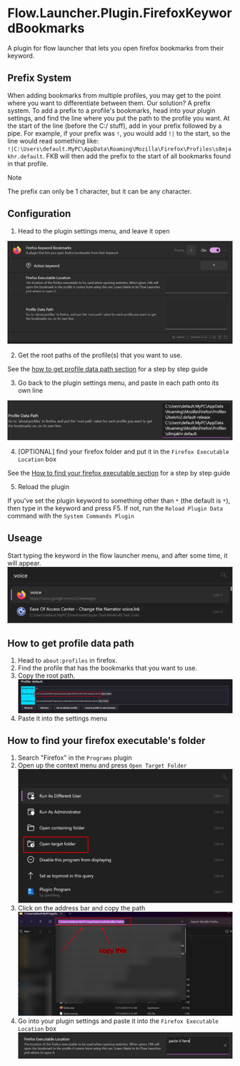 # Flow.Launcher.Plugin.FirefoxKeywordBookmarks
A plugin for flow launcher that lets you open firefox bookmarks from their keyword.

## Prefix System
When adding bookmarks from multiple profiles, you may get to the point where you want to differentiate between them. Our solution? A prefix system. To add a prefix to a profile's bookmarks, head into your plugin settings, and find the line where you put the path to the profile you want. At the start of the line (before the C:/ stuff), add in your prefix followed by a pipe. For example, if your prefix was `!`, you would add `!|` to the start, so the line would read something like: `!|C:\Users\default.MyPC\AppData\Roaming\Mozilla\Firefox\Profiles\s8mjakhr.default`. FKB will then add the prefix to the start of all bookmarks found in that profile.
> [!NOTE]
> The prefix can only be 1 character, but it can be any character.

## Configuration
1. Head to the plugin settings menu, and leave it open

![Settings menu example](Images/settings_example.png)

2. Get the root paths of the profile(s) that you want to use.

See the [how to get profile data path section](#how-to-get-profile-data-path) for a step by step guide

3. Go back to the plugin settings menu, and paste in each path onto its own line

![Example](Images/profile_data_setting_example.png)

4. [OPTIONAL] find your firefox folder and put it in the `Firefox Executable Location` box

See the [How to find your firefox executable section](#how-to-find-your-firefox-executables-folder) for a step by step guide

5. Reload the plugin

If you've set the plugin keyword to something other than `*` (the default is `*`), then type in the keyword and press F5. If not, run the `Reload Plugin Data` command with the `System Commands Plugin`

## Useage
Start typing the keyword in the flow launcher menu, and after some time, it will appear.
![Example Image](Images/example.png)

## How to get profile data path
1. Head to `about:profiles` in firefox.
2. Find the profile that has the bookmarks that you want to use.
3. Copy the root path.
![](Images/find_path_example.png)
4. Paste it into the settings menu

## How to find your firefox executable's folder
1. Search "Firefox" in the `Programs` plugin
2. Open up the context menu and press `Open Target Folder`
![](Images/program_plugin_ctx_menu.png)
3. Click on the address bar and copy the path
![](Images/find_target_url_example.png)
4. Go into your plugin settings and paste it into the `Firefox Executable Location` box
![](Images/firefox_executable_location_setting_example.png)